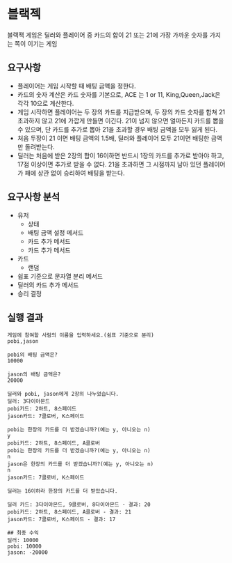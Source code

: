 # 블랙젝 
블랙잭 게임은 딜러와 플레이어 중 카드의 합이 21 또는 21에 가장 가까운 숫자를 가지는 쪽이 이기는 게임

## 요구사항

- 플레이어는 게임 시작할 때 배팅 금액을 정한다. 
- 카드의 숫자 계산은 카드 숫자를 기본으로, ACE 는 1 or 11, King,Queen,Jack은 각각 10으로 계산한다. 
- 게임 시작하면 플레이어는 두 장의 카드를 지급받으며, 두 장의 카드 숫자를 합쳐 21 초과하지 않고 21에 가깝게 만들면
  이긴다. 21이 넘지 않으면 얼마든지 카드를 뽑을 수 있으며, 단 카드를 추가로 뽑아 21을 초과할 경우 배팅 금액을 
  모두 잃게 된다. 
- 처음 두장이 21 이면 배팅 금액의 1.5배, 딜러와 플레이어 모두 21이면 배팅한 금액만 돌려받는다. 
- 딜러는 처음에 받은 2장의 합이 16이하면 반드시 1장의 카드를 추가로 받아야 하고, 17점 이상이면 추가로 받을 수 없다. 
  21을 초과하면 그 시점까지 남아 있던 플레이어가 패에 상관 없이 승리하여 배팅을 받는다. 

## 요구사항 분석 

- 유저
  - 상태 
  - 배팅 금액 설정 메서드 
  - 카드 추가 메서드
  - 카드 추가 메서드
- 카드
  - 랜덤
- 쉽표 기준으로 문자열 분리 메서드
- 딜러의 카드 추가 메서드
- 승리 결정

## 실행 결과 
```
게임에 참여할 사람의 이름을 입력하세요.(쉼표 기준으로 분리)
pobi,jason

pobi의 배팅 금액은?
10000

jason의 배팅 금액은?
20000

딜러와 pobi, jason에게 2장의 나누었습니다.
딜러: 3다이아몬드
pobi카드: 2하트, 8스페이드
jason카드: 7클로버, K스페이드

pobi는 한장의 카드를 더 받겠습니까?(예는 y, 아니오는 n)
y
pobi카드: 2하트, 8스페이드, A클로버
pobi는 한장의 카드를 더 받겠습니까?(예는 y, 아니오는 n)
n
jason은 한장의 카드를 더 받겠습니까?(예는 y, 아니오는 n)
n
jason카드: 7클로버, K스페이드

딜러는 16이하라 한장의 카드를 더 받았습니다.

딜러 카드: 3다이아몬드, 9클로버, 8다이아몬드 - 결과: 20
pobi카드: 2하트, 8스페이드, A클로버 - 결과: 21
jason카드: 7클로버, K스페이드 - 결과: 17

## 최종 수익
딜러: 10000
pobi: 10000
jason: -20000
```

